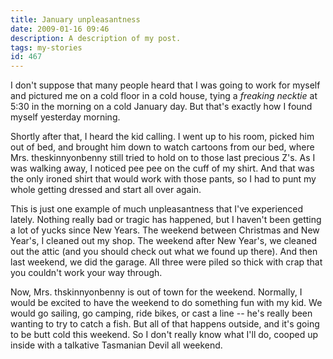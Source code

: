 ```yaml
---
title: January unpleasantness
date: 2009-01-16 09:46
description: A description of my post.
tags: my-stories
id: 467
---
```

I don't suppose that many people heard that I was going to work for myself and pictured me on a cold floor in a cold house, tying a <i>freaking necktie</i> at 5:30 in the morning on a cold January day.  But that's exactly how I found myself yesterday morning.

Shortly after that, I heard the kid calling.  I went up to his room, picked him out of bed, and brought him down to watch cartoons from our bed, where Mrs. theskinnyonbenny still tried to hold on to those last precious Z's.  As I was walking away, I noticed pee pee on the cuff of my shirt.  And that was the only ironed shirt that would work with those pants, so I had to punt my whole getting dressed and start all over again.

This is just one example of much unpleasantness that I've experienced lately.  Nothing really bad or tragic has happened, but I haven't been getting a lot of yucks since New Years.  The weekend between Christmas and New Year's, I cleaned out my shop.  The weekend after New Year's, we cleaned out the attic (and you should <a onclick="window.open('/pg3.php?spgmGal=050%20-%20Christmas%202008','050Christmas2008','width=1024, height=768, toolbar=no, location = no, directories=no, menubar=no, resizable=yes, scrollbars=no');"  >check out what we found up there</a>).  And then last weekend, we did the garage.  All three were piled so thick with crap that you couldn't work your way through.

Now, Mrs. thskinnyonbenny is out of town for the weekend.  Normally, I would be excited to have the weekend to do something fun with my kid.  We would go sailing, go camping, ride bikes, or cast a line -- he's really been wanting to try to catch a fish.  But all of that happens outside, and it's going to be butt cold this weekend.  So I don't really know what I'll do, cooped up inside with a talkative Tasmanian Devil all weekend.